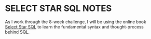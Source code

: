 # SELECT STAR SQL NOTES

As I work through the 8-week challenge, I will be using the online book [Select Star SQL](https://selectstarsql.com/) to learn the fundamental syntax and thought-process behind SQL.
